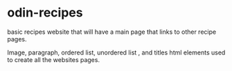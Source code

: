 # odin-recipes
basic recipes website that will have a main page that links to other 
recipe pages.

Image, paragraph, ordered list, unordered list , and titles html elements 
used to create all the websites pages.